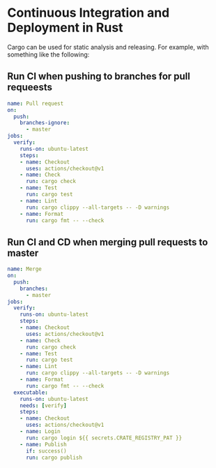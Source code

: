 # Continuous Integration and Deployment in Rust

Cargo can be used for static analysis and releasing. For example, with something like the following:

## Run CI when pushing to branches for pull requeests

```yaml
name: Pull request
on:
  push:
    branches-ignore:
      - master
jobs:
  verify:
    runs-on: ubuntu-latest
    steps:
    - name: Checkout
      uses: actions/checkout@v1
    - name: Check
      run: cargo check
    - name: Test
      run: cargo test
    - name: Lint
      run: cargo clippy --all-targets -- -D warnings
    - name: Format
      run: cargo fmt -- --check
```

## Run CI and CD when merging pull requests to master

```yaml
name: Merge
on:
  push:
    branches:
      - master
jobs:
  verify:
    runs-on: ubuntu-latest
    steps:
    - name: Checkout
      uses: actions/checkout@v1
    - name: Check
      run: cargo check
    - name: Test
      run: cargo test
    - name: Lint
      run: cargo clippy --all-targets -- -D warnings
    - name: Format
      run: cargo fmt -- --check
  executable:
    runs-on: ubuntu-latest
    needs: [verify]
    steps:
    - name: Checkout
      uses: actions/checkout@v1
    - name: Login
      run: cargo login ${{ secrets.CRATE_REGISTRY_PAT }}
    - name: Publish
      if: success()
      run: cargo publish
```
